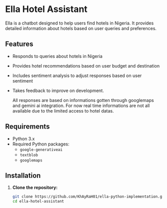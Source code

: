 # Ella Hotel Assistant

Ella is a chatbot designed to help users find hotels in Nigeria. It provides detailed information about hotels based on user queries and preferences.

## Features

- Responds to queries about hotels in Nigeria
- Provides hotel recommendations based on user budget and destination
- Includes sentiment analysis to adjust responses based on user sentiment
- Takes feedback to improve on development.

  All responses are based on informations gotten through googlemaps and gemini ai integration. For now real time informations are not all available due to the limited access to hotel datas.

## Requirements

- Python 3.x
- Required Python packages:
  - `google-generativeai`
  - `textblob`
  - `googlemaps`

## Installation

1. **Clone the repository:**
   ```bash
   git clone https://github.com/KhAyRaH01/ella-python-implementation.git
   cd ella-hotel-assistant

